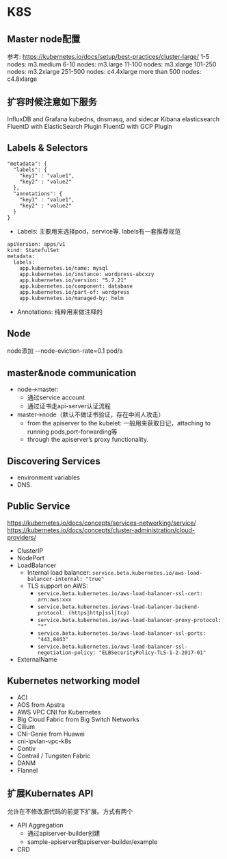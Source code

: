 # K8S
## Master node配置
参考: https://kubernetes.io/docs/setup/best-practices/cluster-large/
1-5 nodes: m3.medium
6-10 nodes: m3.large
11-100 nodes: m3.xlarge
101-250 nodes: m3.2xlarge
251-500 nodes: c4.4xlarge
more than 500 nodes: c4.8xlarge
## 扩容时候注意如下服务
InfluxDB and Grafana
kubedns, dnsmasq, and sidecar
Kibana
elasticsearch
FluentD with ElasticSearch Plugin
FluentD with GCP Plugin
## Labels & Selectors
```
"metadata": {
  "labels": {
    "key1" : "value1",
    "key2" : "value2"
  },
  "annotations": {
    "key1" : "value1",
    "key2" : "value2"
  }
}
```
- Labels: 主要用来选择pod，service等. labels有一套推荐规范
```
apiVersion: apps/v1
kind: StatefulSet
metadata:
  labels:
    app.kubernetes.io/name: mysql
    app.kubernetes.io/instance: wordpress-abcxzy
    app.kubernetes.io/version: "5.7.21"
    app.kubernetes.io/component: database
    app.kubernetes.io/part-of: wordpress
    app.kubernetes.io/managed-by: helm
```
- Annotations: 纯粹用来做注释的
## Node
node添加
--node-eviction-rate=0.1 pod/s
## master&node communication 
- node->master: 
  - 通过service account
  - 通过证书走api-server认证流程
- master->node（默认不做证书验证，存在中间人攻击）
  - from the apiserver to the kubelet: 一般用来获取日记，attaching to running pods,port-forwarding等
  - through the apiserver’s proxy functionality.
## Discovering Services
- environment variables 
- DNS.
## Public Service
https://kubernetes.io/docs/concepts/services-networking/service/
https://kubernetes.io/docs/concepts/cluster-administration/cloud-providers/
- ClusterIP
- NodePort
- LoadBalancer
  - Internal load balancer: `service.beta.kubernetes.io/aws-load-balancer-internal: "true"`
  - TLS support on AWS: 
    - `service.beta.kubernetes.io/aws-load-balancer-ssl-cert: arn:aws:xxx`
    - `service.beta.kubernetes.io/aws-load-balancer-backend-protocol: (https|http|ssl|tcp)`
    - `service.beta.kubernetes.io/aws-load-balancer-proxy-protocol: "*"`
    - `service.beta.kubernetes.io/aws-load-balancer-ssl-ports: "443,8443"`
    - `service.beta.kubernetes.io/aws-load-balancer-ssl-negotiation-policy: "ELBSecurityPolicy-TLS-1-2-2017-01"`
- ExternalName
## Kubernetes networking model
- ACI
- AOS from Apstra
- AWS VPC CNI for Kubernetes
- Big Cloud Fabric from Big Switch Networks
- Cilium
- CNI-Genie from Huawei
- cni-ipvlan-vpc-k8s
- Contiv
- Contrail / Tungsten Fabric
- DANM
- Flannel
## 扩展Kubernates API
允许在不修改源代码的前提下扩展。方式有两个
- API Aggregation
  - 通过apiserver-builder创建
  - sample-apiserver和apiserver-builder/example
- CRD